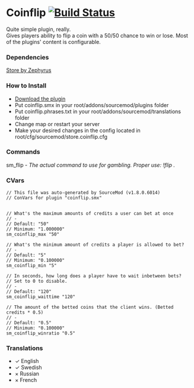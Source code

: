 # Coinflip [![Build Status](https://travis-ci.org/condolent/Coinflip.svg?branch=master)](https://travis-ci.org/condolent/Coinflip)
Quite simple plugin, really.  
Gives players ability to flip a coin with a 50/50 chance to win or lose. Most of the plugins' content is configurable.

### Dependencies
[Store by Zephyrus](https://forums.alliedmods.net/showthread.php?p=2376361#post2376361)

### How to Install
 - [Download the plugin](https://github.com/condolent/Coinflip/releases)
 - Put coinflip.smx in your root/addons/sourcemod/plugins folder
 - Put coinflip.phrases.txt in your root/addons/sourcemod/translations folder
 - Change map or restart your server
 - Make your desired changes in the config located in root/cfg/sourcemod/store.coinflip.cfg
 
 ### Commands
 sm_flip - _The actual command to use for gambling. Proper use: !flip <amount of credits>._
 
 ### CVars
 ```
 // This file was auto-generated by SourceMod (v1.8.0.6014)
// ConVars for plugin "coinflip.smx"


// What's the maximum amounts of credits a user can bet at once
// -
// Default: "50"
// Minimum: "1.000000"
sm_coinflip_max "50"

// What's the minimum amount of credits a player is allowed to bet?
// -
// Default: "5"
// Minimum: "0.100000"
sm_coinflip_min "5"

// In seconds, how long does a player have to wait inbetween bets?
// Set to 0 to disable.
// -
// Default: "120"
sm_coinflip_waittime "120"

// The amount of the betted coins that the client wins. (Betted credits * 0.5)
// -
// Default: "0.5"
// Minimum: "0.100000"
sm_coinflip_winratio "0.5"
 ```
 
 ### Translations
 - ✓ English
 - ✓ Swedish
 - × Russian
 - × French
